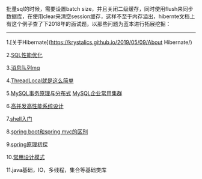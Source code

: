 批量sql的时候，需要设置batch size，并且关闭二级缓存，同时使用flush来同步数据库，在使用clear来清空session缓存，这样不至于内存溢出，hibernte文档上有这个例子查了下2018年的面试题，以那些问题为蓝本进行拓展挖掘：

---

1.[关于Hibernate](https://krystalics.github.io/2019/05/09/About Hibernate/) 

2.[SQL性能优化](https://krystalics.github.io/2019/05/09/SQL性能优化/) 

3.[消息队列mq](https://juejin.im/post/5b9a0f75e51d450e8b1392b8)

4.[ThreadLocal就是这么简单](https://juejin.im/post/5ac2eb52518825555e5e06ee) 

5.[MySQL事务原理与分布式](https://blog.csdn.net/mindfloating/article/details/49623161)    [MySQL企业常用集群](https://www.jianshu.com/p/5d522a068fa9) 

6.[高并发高性能系统设计](https://www.itcodemonkey.com/article/9980.html) 

7.[shell入门](https://github.com/qinjx/30min_guides/blob/master/shell.md)

8.[spring boot和spring mvc的区别](https://www.zhihu.com/question/64671972) 

9.[spring原理初探](https://www.jianshu.com/p/c403609185a5)

10.[常用设计模式](https://krystalics.github.io/2018/12/09/DesignPattern/)

11.java基础，IO，多线程，集合等基础类库

